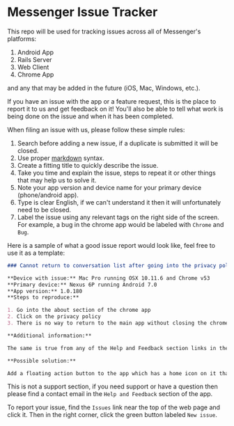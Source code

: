 # Messenger Issue Tracker

This repo will be used for tracking issues across all of Messenger's platforms:

1. Android App
2. Rails Server
3. Web Client
4. Chrome App

and any that may be added in the future (iOS, Mac, Windows, etc.).

If you have an issue with the app or a feature request, this is the place to report it to us and get feedback on it! You'll also be able to tell what work is being done on the issue and when it has been completed.

When filing an issue with us, please follow these simple rules:

1. Search before adding a new issue, if a duplicate is submitted it will be closed.
2. Use proper [markdown](https://github.com/adam-p/markdown-here/wiki/Markdown-Cheatsheet) syntax.
3. Create a fitting title to quickly describe the issue.
4. Take you time and explain the issue, steps to repeat it or other things that may help us to solve it.
5. Note your app version and device name for your primary device (phone/android app).
6. Type is clear English, if we can't understand it then it will unfortunately need to be closed.
7. Label the issue using any relevant tags on the right side of the screen. For example, a bug in the chrome app would be labeled with `Chrome` and `Bug`.

Here is a sample of what a good issue report would look like, feel free to use it as a template:

```markdown
### Cannot return to conversation list after going into the privacy policy section

**Device with issue:** Mac Pro running OSX 10.11.6 and Chrome v53
**Primary device:** Nexus 6P running Android 7.0
**App version:** 1.0.180
**Steps to reproduce:**

1. Go into the about section of the chrome app
2. Click on the privacy policy
3. There is no way to return to the main app without closing the chrome app and reopening it

**Additional information:**

The same is true from any of the Help and Feedback section links in the chrome app

**Possible solution:**

Add a floating action button to the app which has a home icon on it that only shows when the user is outside of the main app. This way a user can click on that and easily return to the conversation list at any time.
```

This is not a support section, if you need support or have a question then please find a contact email in the `Help and Feedback` section of the app.

To report your issue, find the `Issues` link near the top of the web page and click it. Then in the right corner, click the green button labeled `New issue`.
